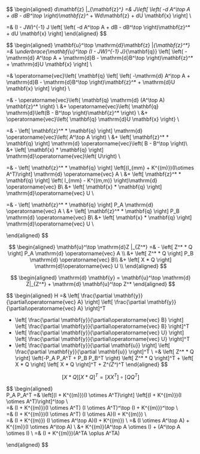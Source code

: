 $$
\begin{aligned}
d\mathbf{z} |_{\mathbf{z}^*} 
=& J\left[ \left( -d A^\top A + dB - dB^\top \right)\mathbf{z}^* + Wd\mathbf{z} + dU \mathbf{x} \right] \\

=& (I - JW)^{-1} J \left[ \left( -d A^\top A + dB - dB^\top \right)\mathbf{z}^* + dU \mathbf{x} \right]
\end{aligned}
$$

$$
\begin{aligned}
\mathbf{u}^\top \mathrm{d}\mathbf{z} |_{\mathbf{z}^*} 
=& \underbrace{\mathbf{u}^\top (I - JW)^{-1} J}_{\mathbf{q}} \left[ \left( -\mathrm{d} A^\top A + \mathrm{d}B - \mathrm{d}B^\top \right)\mathbf{z}^* + \mathrm{d}U \mathbf{x} \right] \\

=& \operatorname{vec}\left\{ 
    \mathbf{q} \left[ \left( -\mathrm{d} A^\top A + \mathrm{d}B - \mathrm{d}B^\top \right)\mathbf{z}^* + \mathrm{d}U \mathbf{x} \right] 
\right\} \\

=& - \operatorname{vec}\left\{ \mathbf{q} \mathrm{d} (A^\top A) \mathbf{z}^*  \right\} \\
&+ \operatorname{vec}\left\{ \mathbf{q} \mathrm{d}\left(B - B^\top \right)\mathbf{z}^* \right\} \\
&+ \operatorname{vec}\left\{ \mathbf{q} \mathrm{d}U \mathbf{x} \right\} \\

=& - \left[ \mathbf{z}^* * \mathbf{q} \right] \mathrm{d} \operatorname{vec}\left( A^\top A \right) \\
&+ \left[ \mathbf{z}^* * \mathbf{q} \right] \mathrm{d} \operatorname{vec}\left( B - B^\top \right)\\
&+ \left[ \mathbf{x} * \mathbf{q} \right] \mathrm{d}\operatorname{vec}\left( U\right) \\

=& - \left[ \mathbf{z}^* * \mathbf{q} \right]  \left[(I_{mm} + K^{(m)})(I\otimes A^T)\right] \mathrm{d} \operatorname{vec} A \\
&+ \left[ \mathbf{z}^* * \mathbf{q} \right]  \left( I_{mm} - K^{(m,m)} \right)\mathrm{d} \operatorname{vec} B\\
&+ \left[ \mathbf{x} * \mathbf{q} \right] \mathrm{d}\operatorname{vec} U \\

=& - \left[ \mathbf{z}^* * \mathbf{q} \right]  P_A \mathrm{d} \operatorname{vec} A \\
&+ \left[ \mathbf{z}^* * \mathbf{q} \right]  P_B \mathrm{d} \operatorname{vec} B\\
&+ \left[ \mathbf{x} * \mathbf{q} \right] \mathrm{d}\operatorname{vec} U \\

\end{aligned}
$$

$$
\begin{aligned}
\mathbf{u}^\top \mathrm{d}Z |_{Z^*}
=& - \left[ Z^* * Q \right]  P_A \mathrm{d} \operatorname{vec} A \\
&+ \left[ Z^* * Q \right]  P_B \mathrm{d} \operatorname{vec} B\\
&+ \left[ X * Q \right] \mathrm{d}\operatorname{vec} U \\ 
\end{aligned}
$$

$$
\begin{aligned}
\mathrm{d} \mathbf{y} = \mathbf{u}^\top \mathrm{d} Z|_{Z^*} + \mathrm{d} \mathbf{u}^\top Z^*
\end{aligned}
$$

$$
\begin{aligned}
H 
=& \left[ \frac{\partial \mathbf{y}}{\partial\operatorname{vec} A} \right] \left[ \frac{\partial \mathbf{y}}{\partial\operatorname{vec} A} \right]^T
+ \left[ \frac{\partial \mathbf{y}}{\partial\operatorname{vec} B} \right] \left[ \frac{\partial \mathbf{y}}{\partial\operatorname{vec} B} \right]^T
+ \left[ \frac{\partial \mathbf{y}}{\partial\operatorname{vec} U} \right] \left[ \frac{\partial \mathbf{y}}{\partial\operatorname{vec} U} \right]^T
+ \left[ \frac{\partial \mathbf{y}}{\partial \mathbf{u}} \right] \left[ \frac{\partial \mathbf{y}}{\partial \mathbf{u}} \right]^T \\
=& \left[ Z^* * Q \right] \left(-P_A P_A^T + P_B P_B^T \right) \left[ Z^* * Q \right]^T + \left[ X * Q \right] \left[ X * Q \right]^T + Z^*(Z^*)^T
\end{aligned}
$$

$$
\left[ X * Q \right] \left[ X * Q \right]^T = \left[ X X^T \right]\circ \left[ QQ^T \right]
$$

$$
\begin{aligned}    
P_A P_A^T     =& \left[(I + K^{(m)})(I \otimes A^T)\right] \left[(I + K^{(m)})(I \otimes A^T)\right]^\top \\    
=& (I + K^{(m)})(I \otimes A^T) (I \otimes A^T)^\top (I + K^{(m)})^\top \\    
=& (I + K^{(m)})(I \otimes A^T) (I \otimes A)(I + K^{(m)}) \\    
=& (I + K^{(m)}) (I \otimes A^\top A)(I + K^{(m)}) \\
=& (I \otimes A^\top A) + K^{(m)}(I \otimes A^\top A) \\
&+ K^{(m)}(A^\top A \otimes I) + (A^\top A \otimes I) \\
=& (I + K^{(m)})(A^TA \oplus A^TA)

\end{aligned}
$$